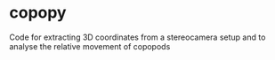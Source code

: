 # copopy
Code for extracting 3D coordinates from a stereocamera setup and to analyse the relative movement of copopods  
